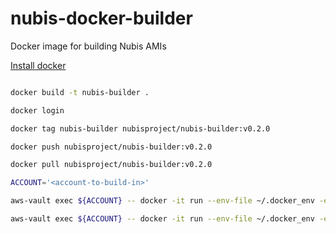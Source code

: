
# nubis-docker-builder

Docker image for building Nubis AMIs

[Install docker](https://docs.docker.com/engine/installation/linux/ubuntu/)

```bash

docker build -t nubis-builder .

docker login

docker tag nubis-builder nubisproject/nubis-builder:v0.2.0

docker push nubisproject/nubis-builder:v0.2.0

docker pull nubisproject/nubis-builder:v0.2.0

ACCOUNT='<account-to-build-in>'

aws-vault exec ${ACCOUNT} -- docker -it run --env-file ~/.docker_env -e GIT_COMMIT_SHA=$(git rev-parse HEAD) -v $PWD:/nubis/data nubis-builder

aws-vault exec ${ACCOUNT} -- docker -it run --env-file ~/.docker_env -e GIT_COMMIT_SHA=$(git rev-parse HEAD) -v $PWD:/nubis/data nubis-builder --build-region us-east-1 --copy-regions 'ap-northeast-1,ap-northeast-2,ap-southeast-1,ap-southeast-2,eu-central-1,eu-west-1,sa-east-1,us-east-1,us-west-1,us-west-2' build

```
